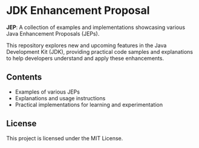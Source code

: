 # JDK Enhancement Proposal

**JEP**: A collection of examples and implementations showcasing various Java Enhancement Proposals (JEPs).

This repository explores new and upcoming features in the Java Development Kit (JDK), providing practical code samples 
and explanations to help developers understand and apply these enhancements.

## Contents
- Examples of various JEPs
- Explanations and usage instructions
- Practical implementations for learning and experimentation

## License
This project is licensed under the MIT License.
